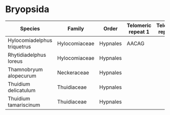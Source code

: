 # Bryopsida

| Species | Family | Order | Telomeric repeat 1 | Telomeric repeat 2 | Data type |
| -- | --- | --- | --- | --- | --- |
| Hylocomiadelphus triquetrus | Hylocomiaceae | Hypnales | AACAG |  | pacbio |
| Rhytidiadelphus loreus | Hylocomiaceae | Hypnales |  |  | pacbio |
| Thamnobryum alopecurum | Neckeraceae | Hypnales |  |  | pacbio |
| Thuidium delicatulum | Thuidiaceae | Hypnales |  |  | pacbio |
| Thuidium tamariscinum | Thuidiaceae | Hypnales |  |  | pacbio |
